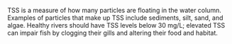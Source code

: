 TSS is a measure of how many particles are floating in the water column. Examples of particles that make up TSS include sediments, silt, sand, and algae. Healthy rivers should have TSS levels below 30 mg/L; elevated TSS can impair fish by clogging their gills and altering their food and habitat.
